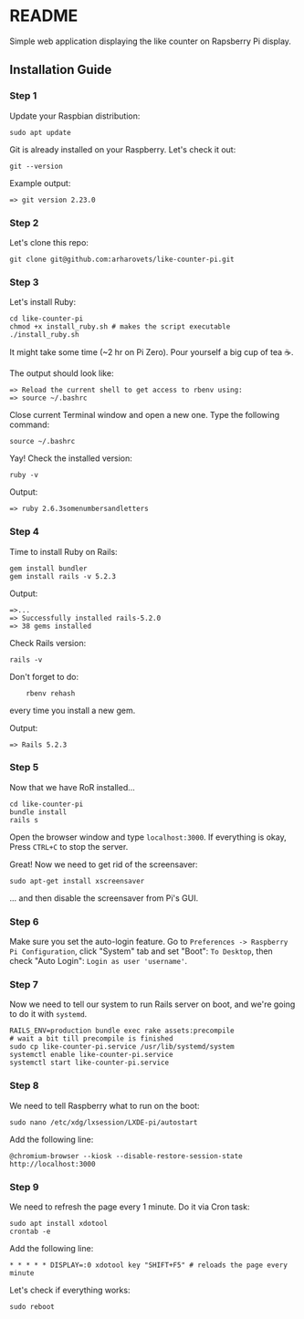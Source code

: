 # README

Simple web application displaying the like counter on Rapsberry Pi display.

## Installation Guide

### Step 1

Update your Raspbian distribution:

    sudo apt update

Git is already installed on your Raspberry. Let's check it out:

    git --version

Example output:

    => git version 2.23.0

### Step 2

Let's clone this repo:

    git clone git@github.com:arharovets/like-counter-pi.git

### Step 3

Let's install Ruby:

    cd like-counter-pi
    chmod +x install_ruby.sh # makes the script executable
    ./install_ruby.sh

It might take some time (~2 hr on Pi Zero). Pour yourself a big cup of tea ☕️.

The output should look like:

    => Reload the current shell to get access to rbenv using:
    => source ~/.bashrc

Close current Terminal window and open a new one. Type the following command:

    source ~/.bashrc

Yay! Check the installed version:

    ruby -v

Output:

    => ruby 2.6.3somenumbersandletters

### Step 4

Time to install Ruby on Rails:

    gem install bundler
    gem install rails -v 5.2.3

Output:

    =>...
    => Successfully installed rails-5.2.0
    => 38 gems installed

Check Rails version:

    rails -v

Don't forget to do:

		rbenv rehash

every time you install a new gem.

Output:

    => Rails 5.2.3

### Step 5

Now that we have RoR installed...

    cd like-counter-pi
    bundle install
    rails s

Open the browser window and type `localhost:3000`. If everything is okay, Press `CTRL+C` to stop the server.

Great! Now we need to get rid of the screensaver:

    sudo apt-get install xscreensaver

... and then disable the screensaver from Pi's GUI.

### Step 6

Make sure you set the auto-login feature.
Go to `Preferences -> Raspberry Pi Configuration`, click "System" tab and set "Boot": `To Desktop`, then check "Auto Login": `Login as user 'username'`.

### Step 7

Now we need to tell our system to run Rails server on boot, and we're going to do it with `systemd`.

    RAILS_ENV=production bundle exec rake assets:precompile
    # wait a bit till precompile is finished
    sudo cp like-counter-pi.service /usr/lib/systemd/system
    systemctl enable like-counter-pi.service
    systemctl start like-counter-pi.service

### Step 8

We need to tell Raspberry what to run on the boot:

    sudo nano /etc/xdg/lxsession/LXDE-pi/autostart

Add the following line:

    @chromium-browser --kiosk --disable-restore-session-state http://localhost:3000

### Step 9

We need to refresh the page every 1 minute. Do it via Cron task:

    sudo apt install xdotool
    crontab -e

Add the following line:

    * * * * * DISPLAY=:0 xdotool key "SHIFT+F5" # reloads the page every minute

Let's check if everything works:

    sudo reboot
